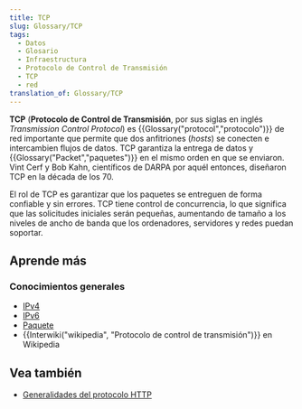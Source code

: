 ```yaml
---
title: TCP
slug: Glossary/TCP
tags:
  - Datos
  - Glosario
  - Infraestructura
  - Protocolo de Control de Transmisión
  - TCP
  - red
translation_of: Glossary/TCP
---
```


**TCP** (**Protocolo de Control de Transmisión**, por sus siglas en inglés _Transmission Control Protocol_) es {{Glossary("protocol","protocolo")}} de red importante que permite que dos anfitriones (_hosts_) se conecten e intercambien flujos de datos. TCP garantiza la entrega de datos y {{Glossary("Packet","paquetes")}} en el mismo orden en que se enviaron. Vint Cerf y Bob Kahn, científicos de DARPA por aquél entonces, diseñaron TCP en la década de los 70.

El rol de TCP es garantizar que los paquetes se entreguen de forma confiable y sin errores. TCP tiene control de concurrencia, lo que significa que las solicitudes iniciales serán pequeñas, aumentando de tamaño a los niveles de ancho de banda que los ordenadores, servidores y redes puedan soportar.

## Aprende más

### Conocimientos generales

- [IPv4](/es/docs/Glossary/IPv4)
- [IPv6](/es/docs/Glossary/IPv6)
- [Paquete](/es/docs/Glossary/Packet)
- {{Interwiki("wikipedia", "Protocolo de control de transmisión")}} en Wikipedia

## Vea también

- [Generalidades del protocolo HTTP](/es/docs/Web/HTTP/Overview)
